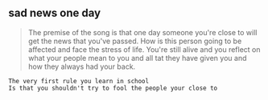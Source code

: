 ## sad news one day

> The premise of the song is that one day someone you're close to will get the news that you've passed. How is this person going to be affected and face the stress of life. You're still alive and you reflect on what your people mean to you and all tat they have given you and how they always had your back.

    The very first rule you learn in school
    Is that you shouldn't try to fool the people your close to
